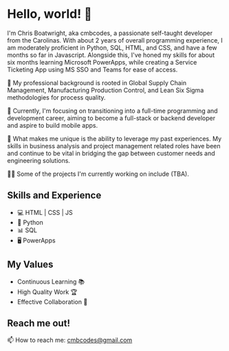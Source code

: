 # Hello, world! 👋

I'm Chris Boatwright, aka cmbcodes, a passionate self-taught developer from the Carolinas. With about 2 years of overall programming experience, I am moderately proficient in Python, SQL, HTML, and CSS, and have a few months so far in Javascript. Alongside this, I've honed my skills for about six months learning Microsoft PowerApps, while creating a Service Ticketing App using MS SSO and Teams for ease of access.

💼 My professional background is rooted in Global Supply Chain Management, Manufacturing Production Control, and Lean Six Sigma methodologies for process quality. 

🎯 Currently, I'm focusing on transitioning into a full-time programming and development career, aiming to become a full-stack or backend developer and aspire to build mobile apps. 

🔭 What makes me unique is the ability to leverage my past experiences. My skills in business analysis and project management related roles have been and continue to be vital in bridging the gap between customer needs and engineering solutions. 

👨‍💻 Some of the projects I'm currently working on include (TBA).

## Skills and Experience
* 💻 HTML | CSS | JS
* 🐍 Python
* 📊 SQL
* 🖥️ PowerApps

## My Values
* Continuous Learning 📚
* High Quality Work 🏆
* Effective Collaboration 🤝

## Reach me out!
📫 How to reach me: cmbcodes@gmail.com

